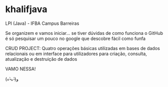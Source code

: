 # khalifjava
LPI (Java) - IFBA Campus Barreiras

Se organizem e vamos iniciar... se tiver dúvidas de como funciona o GitHub é só pesquisar um pouco no google que descobre fácil como funfa 

CRUD PROJECT:
Quatro operações básicas utilizadas em bases de dados relacionais ou em interface para utilizadores para criação, consulta, atualização e destruição de dados

VAMO NESSA!

(๑˃̵ᴗ˂̵)و
